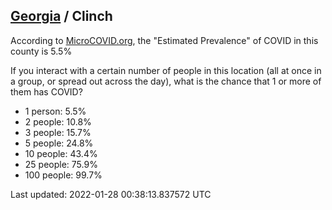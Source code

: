 
## [Georgia](/united-states/georgia) / Clinch

According to [MicroCOVID.org](http://microcovid.org),
the "Estimated Prevalence" of COVID in this county is 5.5%

If you interact with a certain number of people in this location
(all at once in a group, or spread out across the day), what is the chance that
1 or more of them has COVID?

- 1 person: 5.5%
- 2 people: 10.8%
- 3 people: 15.7%
- 5 people: 24.8%
- 10 people: 43.4%
- 25 people: 75.9%
- 100 people: 99.7%

Last updated: 2022-01-28 00:38:13.837572 UTC

